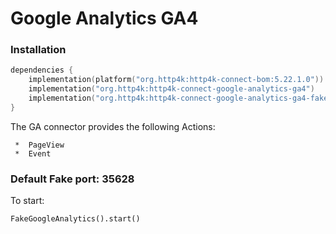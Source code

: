 # Google Analytics GA4

### Installation

```kotlin
dependencies {
    implementation(platform("org.http4k:http4k-connect-bom:5.22.1.0"))
    implementation("org.http4k:http4k-connect-google-analytics-ga4")
    implementation("org.http4k:http4k-connect-google-analytics-ga4-fake")
}
```

The GA connector provides the following Actions:

     *  PageView
     *  Event

### Default Fake port: 35628

To start:

```
FakeGoogleAnalytics().start()
```

